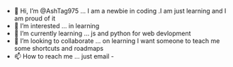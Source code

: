 - 👋 Hi, I’m @AshTag975 ... I am a newbie in coding .I am just learning and I am proud of it
- 👀 I’m interested ... in learning
- 🌱 I’m currently learning ... js and python for web devlopment 
- 💞️ I’m looking to collaborate ... on learning I want someone to teach me some shortcuts and roadmaps
- 📫 How to reach me ... just email - 

<!---
AshTag975/AshTag975 is a ✨ special ✨ repository because its `README.md` (this file) appears on your GitHub profile.
You can click the Preview link to take a look at your changes.
--->
